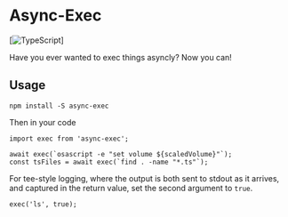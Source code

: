 # Async-Exec

[![TypeScript](https://badges.frapsoft.com/typescript/code/typescript.svg?v=101)]

Have you ever wanted to exec things asyncly? Now you can!

## Usage

`npm install -S async-exec`

Then in your code

    import exec from 'async-exec';

    await exec(`osascript -e "set volume ${scaledVolume}"`);
    const tsFiles = await exec(`find . -name "*.ts"`);

For tee-style logging, where the output is both sent to stdout as it arrives, and captured in the return value, set the second argument to `true`.

    exec('ls', true);
